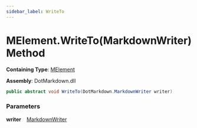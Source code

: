 ```yaml
---
sidebar_label: WriteTo
---
```


# MElement\.WriteTo\(MarkdownWriter\) Method

**Containing Type**: [MElement](../index.md)

**Assembly**: DotMarkdown\.dll

```csharp
public abstract void WriteTo(DotMarkdown.MarkdownWriter writer)
```

### Parameters

**writer** &ensp; [MarkdownWriter](../../../MarkdownWriter/index.md)